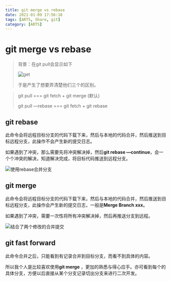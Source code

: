 ```yaml
---
title: git merge vs rebase
date: 2021-01-09 17:56:18
tags: [ARTS, Share, git]
category: [ARTS]
---
```


# git merge vs rebase



> 背景：在git pull会显示如下
>
> ![get](http://bigfacemaster.test.upcdn.net/uPic/sZVajS.png)
>
> 于是产生了想要弄清楚他们三个的区别。



> git pull === git fetch + git merge (默认)
>
> git pull —rebase === git fetch + git rebase



## git rebase

此命令会将远程目标分支的代码下载下来，然后与本地的代码合并，然后推送到目标远程分支，此操作不会产生新的提交日志。

如果遇到了冲突，那么需要先将冲突解决掉，然后**git rebase —continue**，会一个个冲突的解决，知道解决完成，将目标代码推送到远程分支。



![使用rebase合并分支](https://backlog.com/git-tutorial/cn/img/post/stepup/capture_stepup1_4_8.png)

## git merge

此命令会将远程目标分支的代码下载下来，然后与本地的代码合并，然后推送到目标远程分支，此操作会产生新的提交日志，一般是**Merge Branch xxx**。

如果遇到了冲突，需要一次性将所有冲突解决掉，然后再推送分支到远程。

![结合了两个修改的合并提交](https://backlog.com/git-tutorial/cn/img/post/stepup/capture_stepup1_4_4.png)

## git fast forward

此命令合并之后，只能看到有记录合并到目标分支，而看不到具体的内容。



所以我个人是比较喜欢使用**git merge** ，更加的熟悉与得心应手。亦可看到每个的具体分支，方便以后直接从某个分支记录切出分支来进行二次开发。